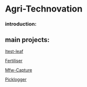 # Agri-Technovation
### introduction:

## main projects:
[Itest-leaf](https://github.com/Agri-Technovation/itest-leaf) 

[Fertiliser](https://github.com/Agri-Technovation/fertiliser) 

[Mfw-Capture](https://github.com/Agri-Technovation/mfw-capture) 

[Picklogger](https://github.com/Agri-Technovation/picklogger-web) 


